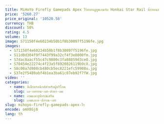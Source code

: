 ```yaml
---
title: MiHoYo Firefly Gamepads Apex ไร้สายบลูทูธเกมจับ Honkai Star Rail ที่กําหนดเองตัวควบคุมเกมสําหรับ Xbox pre ขาย
price: '5260.27'
price_original: '10520.58'
currency: THB
discount: 50%
rating: 4.5
volume: 13
image: S71150f4e60234b50b1f8b30097f5196fe.jpg
images:
  - S71150f4e60234b50b1f8b30097f5196fe.jpg
  - S11d0d304f9f7443f99a32cf4f3e8000fm.jpg
  - S7dac8aacf55c47c9800c3fa88859d3ceO.jpg
  - S70454e22274c4f23a5f8920826119b9cX.jpg
  - S8c00a7d980cb480cb5ec8221efc59908u.jpg
  - S37e2f5489abf4b1ea3ba61c07eb92f7fW.jpg
video: ''
categories:
  - name: อิเล็กทรอนิกส์สำหรับผู้บริโภค
    slug: เล-กทรอน-กส-สำหร-บผ
  - name: เกมและอุปกรณ์เสริม
    slug: เกมและอ-ปกรณ-เสร
slug: mihoyo-firefly-gamepads-apex-ไร
encode: omX8Gj8
lang: th
---
```

  